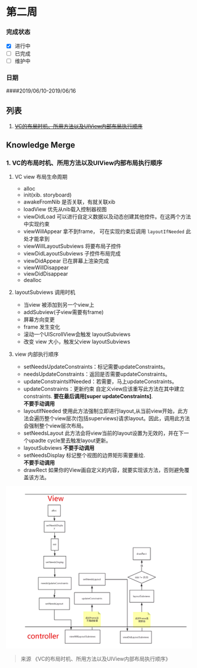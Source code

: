 # 第二周  
### 完成状态
  
- [x] 进行中
- [ ] 已完成
- [ ] 维护中

### 日期
####2019/06/10-2019/06/16    



## 列表   
1. [~~VC的布局时机、所用方法以及UIView内部布局执行顺序~~](https://juejin.im/post/5b629d2c6fb9a04fc436dc6c)
## Knowledge Merge   

### 1. VC的布局时机、所用方法以及UIView内部布局执行顺序     

1. VC view 布局生命周期  
    * alloc 
    * init(xib. storyboard)  
    * awakeFromNib
        是否关联，有就关联xib 
    * loadView 
        优先从nib载入控制器视图   
    * viewDidLoad 
        可以进行自定义数据以及动态创建其他控件。在这两个方法中实现约束  
    * viewWillAppear 
        拿不到frame， 可在实现约束后调用 `layoutIfNeeded` 此处才能拿到 
    * viewWillLayoutSubviews
        将要布局子控件
    * viewDidLayoutSubviews
        子控件布局完成  
    * viewDidAppear 
        已在屏幕上渲染完成  
    * viewWillDisappear 
    * viewDidDisappear  
    * dealloc  

2. layoutSubviews 调用时机  
    * 当view 被添加到另一个view上  
    * addSubview(子view需要有frame)  
    * 屏幕方向变更  
    * frame 发生变化  
    * 滚动一个UIScrollView会触发 layoutSubviews  
    * 改变 view 大小，触发父view layoutSubviews


3. view 内部执行顺序  
    * setNeedsUpdateConstraints：标记需要updateConstraints。 
    * needsUpdateConstraints：返回是否需要updateConstraints。
    * updateConstraintsIfNeeded：若需要，马上updateConstraints。
    * updateConstraints：更新约束
        自定义view应该重写此方法在其中建立constraints. __要在最后调用[super updateConstraints]__.     
        __不要手动调用__    
    * layoutIfNeeded
        使用此方法强制立即进行layout,从当前view开始，此方法会遍历整个view层次(包括superviews)请求layout。因此，调用此方法会强制整个view层次布局。
    * setNeedsLayout
        此方法会将view当前的layout设置为无效的，并在下一个upadte cycle里去触发layout更新。
    * layoutSubviews
        __不要手动调用__    
    * setNeedsDisplay
        标记整个视图的边界矩形需要重绘.   
        __不要手动调用__     
    * drawRect
        如果你的View画自定义的内容，就要实现该方法，否则避免覆盖该方法。

![vc_layout_fun_run](../assets/weak_read/vc_layout_fun_run.png)
> 来源 《VC的布局时机、所用方法以及UIView内部布局执行顺序》  
